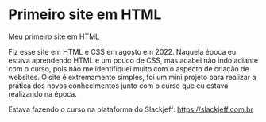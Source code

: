 # Primeiro site em HTML
Meu primeiro site em HTML

Fiz esse site em HTML e CSS em agosto em 2022. Naquela época eu estava aprendendo HTML e um pouco de CSS, mas acabei não indo adiante com o curso, pois não me identifiquei muito com o aspecto de criação de websites. O site é extremamente simples, foi um mini projeto para realizar a prática dos novos conhecimentos junto com o curso que eu estava realizando na época. 

Estava fazendo o curso na plataforma do Slackjeff: https://slackjeff.com.br
